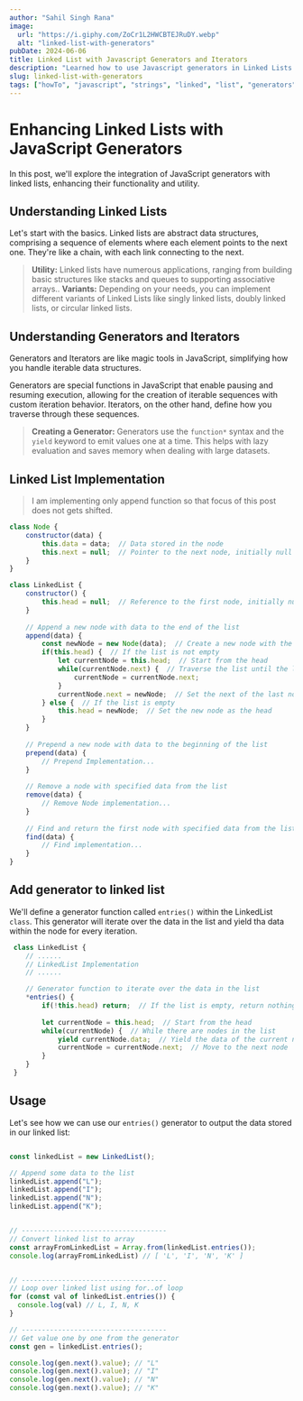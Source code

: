 ```yaml
---
author: "Sahil Singh Rana"
image:
  url: "https://i.giphy.com/ZoCr1L2HWCBTEJRuDY.webp"
  alt: "linked-list-with-generators"
pubDate: 2024-06-06
title: Linked List with Javascript Generators and Iterators
description: "Learned how to use Javascript generators in Linked Lists."
slug: linked-list-with-generators
tags: ["howTo", "javascript", "strings", "linked", "list", "generators", "iterators", "js"]
---
```


# Enhancing Linked Lists with JavaScript Generators

In this post, we'll explore the integration of JavaScript generators with linked lists, enhancing their functionality and utility.

## Understanding Linked Lists
Let's start with the basics. Linked lists are abstract data structures, comprising a sequence of elements where each element points to the next one. They're like a chain, with each link connecting to the next.

> **Utility:**  Linked lists have numerous applications, ranging from building basic structures like stacks and queues to supporting associative arrays..
> **Variants:** Depending on your needs, you can implement different variants of Linked Lists like singly linked lists, doubly linked lists, or circular linked lists.

## Understanding Generators and Iterators
Generators and Iterators are like magic tools in JavaScript, simplifying how you handle iterable data structures.

Generators are special functions in JavaScript that enable pausing and resuming execution, allowing for the creation of iterable sequences with custom iteration behavior. Iterators, on the other hand, define how you traverse through these sequences.

> **Creating a Generator:** Generators use the ```function*``` syntax and the ```yield``` keyword to emit values one at a time. This helps with lazy evaluation and saves memory when dealing with large datasets.

## Linked List Implementation
> I am implementing only append function so that focus of this post does not gets shifted.

```javascript
class Node {
    constructor(data) {
        this.data = data;  // Data stored in the node
        this.next = null;  // Pointer to the next node, initially null
    }
}

class LinkedList {
    constructor() {
        this.head = null;  // Reference to the first node, initially null (empty list)
    }
    
    // Append a new node with data to the end of the list
    append(data) {
        const newNode = new Node(data);  // Create a new node with the provided data
        if(this.head) {  // If the list is not empty
            let currentNode = this.head;  // Start from the head
            while(currentNode.next) {  // Traverse the list until the last node
                currentNode = currentNode.next;
            }
            currentNode.next = newNode;  // Set the next of the last node to the new node
        } else {  // If the list is empty
            this.head = newNode;  // Set the new node as the head
        }
    }
    
    // Prepend a new node with data to the beginning of the list
    prepend(data) {
        // Prepend Implementation...
    }
    
    // Remove a node with specified data from the list
    remove(data) {
        // Remove Node implementation...
    }
    
    // Find and return the first node with specified data from the list
    find(data) {
        // Find implementation...
    }
}
```

## Add generator to linked list

We'll define a generator function called ```entries()``` within the LinkedList ```class```. This generator will iterate over the data in the list and yield tha data within the node for every iteration.

```javascript
 class LinkedList {
    // ...... 
    // LinkedList Implementation
    // ......

    // Generator function to iterate over the data in the list
    *entries() {
        if(!this.head) return;  // If the list is empty, return nothing
        
        let currentNode = this.head;  // Start from the head
        while(currentNode) {  // While there are nodes in the list
            yield currentNode.data;  // Yield the data of the current node
            currentNode = currentNode.next;  // Move to the next node
        }
    }
 }
```


## Usage

Let's see how we can use our ```entries()``` generator to output the data stored in our linked list:

```javascript

const linkedList = new LinkedList();

// Append some data to the list
linkedList.append("L");
linkedList.append("I");
linkedList.append("N");
linkedList.append("K");


// ------------------------------------
// Convert linked list to array
const arrayFromLinkedList = Array.from(linkedList.entries());  
console.log(arrayFromLinkedList) // [ 'L', 'I', 'N', 'K' ]


// ------------------------------------
// Loop over linked list using for..of loop
for (const val of linkedList.entries()) {
  console.log(val) // L, I, N, K
}

// ------------------------------------
// Get value one by one from the generator
const gen = linkedList.entries();

console.log(gen.next().value); // "L"
console.log(gen.next().value); // "I"
console.log(gen.next().value); // "N"
console.log(gen.next().value); // "K"


```
